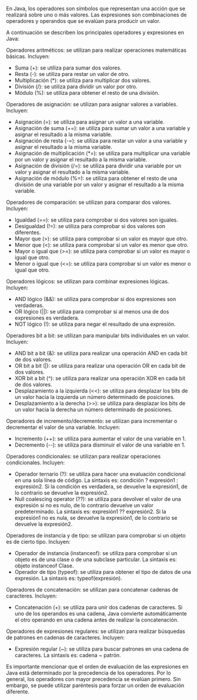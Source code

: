 En Java, los operadores son símbolos que representan una acción que se realizará sobre uno o más valores. Las expresiones son combinaciones de operadores y operandos que se evalúan para producir un valor.

A continuación se describen los principales operadores y expresiones en Java:

Operadores aritméticos: se utilizan para realizar operaciones matemáticas básicas. Incluyen:
- Suma (+): se utiliza para sumar dos valores.
- Resta (-): se utiliza para restar un valor de otro.
- Multiplicación (*): se utiliza para multiplicar dos valores.
- División (/): se utiliza para dividir un valor por otro.
- Módulo (%): se utiliza para obtener el resto de una división.


Operadores de asignación: se utilizan para asignar valores a variables. Incluyen:
- Asignación (=): se utiliza para asignar un valor a una variable.
- Asignación de suma (+=): se utiliza para sumar un valor a una variable y asignar el resultado a la misma variable.
- Asignación de resta (-=): se utiliza para restar un valor a una variable y asignar el resultado a la misma variable.
- Asignación de multiplicación (*=): se utiliza para multiplicar una variable por un valor y asignar el resultado a la misma variable.
- Asignación de división (/=): se utiliza para dividir una variable por un valor y asignar el resultado a la misma variable.
- Asignación de módulo (%=): se utiliza para obtener el resto de una división de una variable por un valor y asignar el resultado a la misma variable.


Operadores de comparación: se utilizan para comparar dos valores. Incluyen:
- Igualdad (==): se utiliza para comprobar si dos valores son iguales.
- Desigualdad (!=): se utiliza para comprobar si dos valores son diferentes.
- Mayor que (>): se utiliza para comprobar si un valor es mayor que otro.
- Menor que (<): se utiliza para comprobar si un valor es menor que otro.
- Mayor o igual que (>=): se utiliza para comprobar si un valor es mayor o igual que otro.
- Menor o igual que (<=): se utiliza para comprobar si un valor es menor o igual que otro.


Operadores lógicos: se utilizan para combinar expresiones lógicas. Incluyen:
- AND lógico (&&): se utiliza para comprobar si dos expresiones son verdaderas.
- OR lógico (||): se utiliza para comprobar si al menos una de dos expresiones es verdadera.
- NOT lógico (!): se utiliza para negar el resultado de una expresión.


Operadores bit a bit: se utilizan para manipular bits individuales en un valor. Incluyen:
- AND bit a bit (&): se utiliza para realizar una operación AND en cada bit de dos valores.
- OR bit a bit (|): se utiliza para realizar una operación OR en cada bit de dos valores.
- XOR bit a bit (^): se utiliza para realizar una operación XOR en cada bit de dos valores.
- Desplazamiento a la izquierda (<<): se utiliza para desplazar los bits de un valor hacia la izquierda un número determinado de posiciones.
- Desplazamiento a la derecha (>>): se utiliza para desplazar los bits de un valor hacia la derecha un número determinado de posiciones.

Operadores de incremento/decremento: se utilizan para incrementar o decrementar el valor de una variable. Incluyen:
- Incremento (++): se utiliza para aumentar el valor de una variable en 1.
- Decremento (--): se utiliza para disminuir el valor de una variable en 1.


Operadores condicionales: se utilizan para realizar operaciones condicionales. Incluyen:
- Operador ternario (?): se utiliza para hacer una evaluación condicional en una sola línea de código. La sintaxis es: condición ? expresión1 : expresión2. Si la condición es verdadera, se devuelve la expresión1, de lo contrario se devuelve la expresión2.
- Null coalescing operator (??): se utiliza para devolver el valor de una expresión si no es nulo, de lo contrario devuelve un valor predeterminado. La sintaxis es: expresión1 ?? expresión2. Si la expresión1 no es nula, se devuelve la expresión1, de lo contrario se devuelve la expresión2.


Operadores de instancia y de tipo: se utilizan para comprobar si un objeto es de cierto tipo. Incluyen:
- Operador de instancia (instanceof): se utiliza para comprobar si un objeto es de una clase o de una subclase particular. La sintaxis es: objeto instanceof Clase.
- Operador de tipo (typeof): se utiliza para obtener el tipo de datos de una expresión. La sintaxis es: typeof(expresión).


Operadores de concatenación: se utilizan para concatenar cadenas de caracteres. Incluyen:
- Concatenación (+): se utiliza para unir dos cadenas de caracteres. Si uno de los operandos es una cadena, Java convierte automáticamente el otro operando en una cadena antes de realizar la concatenación.


Operadores de expresiones regulares: se utilizan para realizar búsquedas de patrones en cadenas de caracteres. Incluyen:
- Expresión regular (~): se utiliza para buscar patrones en una cadena de caracteres. La sintaxis es: cadena ~ patrón.


Es importante mencionar que el orden de evaluación de las expresiones en Java está determinado por la precedencia de los operadores. Por lo general, los operadores con mayor precedencia se evalúan primero. Sin embargo, se puede utilizar paréntesis para forzar un orden de evaluación diferente.
